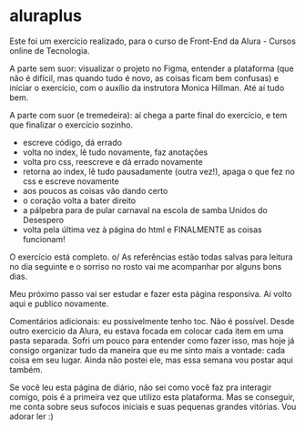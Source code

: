 # aluraplus
Este foi um exercício realizado, para o curso de Front-End da Alura - Cursos online de Tecnologia.

A parte sem suor: visualizar o projeto no Figma, entender a plataforma (que não é difícil, mas quando tudo é novo, as coisas ficam bem confusas) e iniciar o exercício, com o auxílio da instrutora Monica Hillman. Até aí tudo bem.

A parte com suor (e tremedeira): aí chega a parte final do exercício, e tem que finalizar o exercício sozinho.
  - escreve código, dá errado
  - volta no index, lê tudo novamente, faz anotações
  - volta pro css, reescreve e dá errado novamente
  - retorna ao index, lê tudo pausadamente (outra vez!), apaga o que fez no css e escreve novamente
  - aos poucos as coisas vão dando certo
  - o coração volta a bater direito
  - a pálpebra para de pular carnaval na escola de samba Unidos do Desespero
  - volta pela última vez à página do html e FINALMENTE as coisas funcionam!

O exercício está completo. o/
As referências estão todas salvas para leitura no dia seguinte e o sorriso no rosto vai me acompanhar por alguns bons dias.

Meu próximo passo vai ser estudar e fazer esta página responsiva. Aí volto aqui e publico novamente.

Comentários adicionais: eu possivelmente tenho toc. Não é possível. Desde outro exercicio da Alura, eu estava focada em colocar cada item em uma pasta separada. Sofri um pouco para entender como fazer isso, mas hoje já consigo organizar tudo da maneira que eu me sinto mais a vontade: cada coisa em seu lugar.
Ainda não postei ele, mas essa semana vou postar aqui também.

Se você leu esta página de diário, não sei como você faz pra interagir comigo, pois é a primeira vez que utilizo esta plataforma. Mas se conseguir, me conta sobre seus sufocos iniciais e suas pequenas grandes vitórias. Vou adorar ler :)
